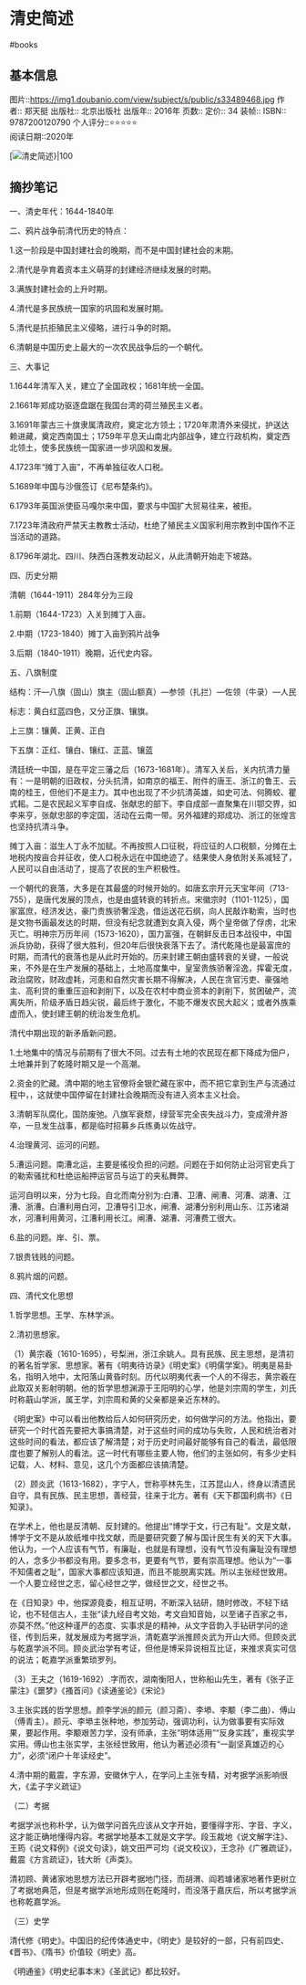 ---
---

# 清史简述
#books 
## 基本信息

图片::https://img1.doubanio.com/view/subject/s/public/s33489468.jpg
作者:: 郑天挺
出版社:: 北京出版社
出版年:: 2016年
页数:: 
定价:: 34
装帧:: 
ISBN:: 9787200120790
个人评分::⭐⭐⭐⭐⭐  
阅读日期::2020年

 [![清史简述}|100](https://img1.doubanio.com/view/subject/s/public/s33489468.jpg )

## 摘抄笔记

一、清史年代：1644-1840年

二、鸦片战争前清代历史的特点：

1.这一阶段是中国封建社会的晚期，而不是中国封建社会的末期。

2.清代是孕育着资本主义萌芽的封建经济继续发展的时期。

3.满族封建社会的上升时期。

4.清代是多民族统一国家的巩固和发展时期。

5.清代是抗拒殖民主义侵略，进行斗争的时期。

6.清朝是中国历史上最大的一次农民战争后的一个朝代。

三、大事记

1.1644年清军入关，建立了全国政权；1681年统一全国。

2.1661年郑成功驱逐盘踞在我国台湾的荷兰殖民主义者。

3.1691年蒙古三十旗隶属清政府，奠定北方领土；1720年肃清外来侵扰，护送达赖进藏，奠定西南国土；1759年平息天山南北内部战争，建立行政机构，奠定西北领土，使多民族统一国家进一步巩固和发展。

4.1723年“摊丁入亩”，不再单独征收人口税。

5.1689年中国与沙俄签订《尼布楚条约》。

6.1793年英国派使臣马嘎尔来中国，要求与中国扩大贸易往来，被拒。

7.1723年清政府严禁天主教教士活动，杜绝了殖民主义国家利用宗教到中国作不正当活动的道路。

8.1796年湖北、四川、陕西白莲教发动起义，从此清朝开始走下坡路。

四、历史分期

清朝（1644-1911）284年分为三段

1.前期（1644-1723）入关到摊丁入亩。

2.中期（1723-1840）摊丁入亩到鸦片战争

3.后期（1840-1911）晚期，近代史内容。

五、八旗制度

结构：汗—八旗（固山）旗主（固山额真）—参领（扎拦）—佐领（牛录）—人民

标志：黄白红蓝四色，又分正旗、镶旗。

上三旗：镶黄、正黄、正白

下五旗：正红、镶白、镶红、正蓝、镶蓝

清廷统一中国，是在平定三藩之后（1673-1681年）。清军入关后，关内抗清力量有：一是明朝的旧政权，分头抗清，如南京的福王、附件的唐王、浙江的鲁王、云南的桂王，但他们不是主力。其中也出现了不少抗清英雄，如史可法、何腾蛟、瞿式耜。二是农民起义军李自成、张献忠的部下。李自成部一直聚集在川鄂交界，如李来亨，张献忠部的李定国，活动在云南一带。另外福建的郑成功、浙江的张煌言也坚持抗清斗争。

摊丁入亩：滋生人丁永不加赋。不再按照人口征税，将应征的人口税额，分摊在土地税内按亩合并征收，使人口税永远在中国绝迹了。结果使人身依附关系减轻了，人民可以自由活动了，提高了农民的生产积极性。

一个朝代的衰落，大多是在其最盛的时候开始的。如唐玄宗开元天宝年间（713-755），是唐代发展的顶点，也是由盛转衰的转折点。宋徽宗时（1101-1125），国家富庶，经济发达，豪门贵族骄奢淫逸，借运送花石纲，向人民敲诈勒索，当时也是文物书画最发达的时期，但没有纪念就遭到女真入侵，两个皇帝做了俘虏，北宋灭亡。明神宗万历年间（1573-1620），国力富强，在朝鲜反击日本战役中，中国派兵协助，获得了很大胜利，但20年后很快衰落下去了。清代乾隆也是最富庶的时期，而清代的衰落也是从此时开始的。历来封建王朝由盛转衰的关键，一般说来，不外是在生产发展的基础上，土地高度集中，皇室贵族骄奢淫逸，挥霍无度，政治腐败，财政虚耗，河患和自然灾害长期不得解决，人民在贪官污吏、豪强地主、高利贷的重重压迫和剥削下，以及在农村中商业资本的剥削下，贫困破产，流离失所，阶级矛盾日趋尖锐，最后终于激化，不能不爆发农民大起义；或者外族乘虚而入，使封建王朝的统治发生危机。

清代中期出现的新矛盾新问题。

1.土地集中的情况与前期有了很大不同。过去有土地的农民现在都下降成为佃户，土地兼并到了乾隆时期又是一个高潮。

2.资金的贮藏。清中期的地主官僚将金银贮藏在家中，而不把它拿到生产与流通过程中，，这就使中国停留在封建社会晚期而没有进入资本主义社会。

3.清朝军队腐化，国防废弛。八旗军衰颓，绿营军完全丧失战斗力，变成滑弁游卒，一旦发生战事，都是临时招募乡兵练勇以佐战守。

4.治理黄河、运河的问题。

5.漕运问题。南漕北运，主要是徭役负担的问题。问题在于如何防止沿河官吏兵丁的勒索骚扰和杜绝运船押运官员与运丁的夹私舞弊。

运河自明以来，分为七段。自北而南分别为:白漕、卫漕、闸漕、河漕、湖漕、江漕、浙漕。白漕利用白河，卫漕导引卫水，闸漕、湖漕分别利用山东、江苏诸湖水，河漕利用黄河，江漕利用长江。闸漕、湖漕、河漕费工很大。

6.盐的问题。岸、引、票。

7.银贵钱贱的问题。

8.鸦片烟的问题。

四、清代文化思想

1.哲学思想。王学、东林学派。

2.清初思想家。

（1）黄宗羲（1610-1695），号梨洲，浙江余姚人。具有民族、民主思想，是清初的著名哲学家、思想家。著有《明夷待访录》《明史案》《明儒学案》。明夷是易卦名，指明入地中，太阳落山黄昏时刻。历代以明夷代表一个人的不得志，黄宗羲在此取双关影射明朝。他的哲学思想渊源于王阳明的心学，他是刘宗周的学生，刘氏时称蕺山学派，属王学，刘宗周和黄的父亲都是亲近东林的。

《明史案》中可以看出他教给后人如何研究历史，如何做学问的方法。他指出，要研究一个时代首先要把大事搞清楚，对于这些时间的成功与失败，人民和统治者对这些时间的看法，都应该了解清楚；对于历史时间最好能够有自己的看法，最低限度也要了解别人的看法。这一时代有哪些主要人物，他们的主张如何，有多少史料记载，人、材料、意见，这几个方面都应该搞清楚。

（2）顾炎武（1613-1682），字宁人，世称亭林先生，江苏昆山人，终身以清遗民自守，具有民族、民主思想，善经营，往来于北方。著有《天下郡国利病书》《日知录》。

在学术上，他也是反清朝、反封建的。他提出“博学于文，行己有耻”。文是文献，博学于文不是从故纸堆中找文献，而是要研究要了解与国计民生有关的天下大事。他认为，一个人应该有气节，有廉耻，也就是有理想，没有气节没有廉耻没有理想的人，念多少书都没有用。要多念书，更要有气节，要有崇高理想。他认为“一事不知儒者之耻”，国家大事都应该知道，而且不能脱离实践。所以主张经世致用。一个人要立经世之志，留心经世之学，做经世之文，经世之书。

在《日知录》中，他探源竟委，相互证明，不断深入钻研，随时修改，不轻下结论，也不轻信古人，主张“读九经自考文始，考文自知音始，以至诸子百家之书，亦莫不然。”他这种谨严的态度、实事求是的精神，从文字音韵入手钻研学问的途径，传到后来，就发展成为考据学派，清乾嘉学派推顾炎武为开山大师。但顾炎武与乾嘉学派不同。顾炎武治学有考证，但他是博采异说相互比证，来推求真实可信的说法；乾嘉学派重繁琐罗列。

（3）王夫之（1619-1692）.字而农，湖南衡阳人，世称船山先生，著有《张子正蒙注》《噩梦》《搔首问》《读通鉴论》《宋论》

3.主张实践的哲学思想。颜李学派的颜元（颜习斋）、李塨、李颙（李二曲）、傅山（傅青主）。颜元、李塨主张种地，参加劳动，强调功利，认为做事要有实际效果，要起作用。李颙艰苦力学，没有师承，主张“明体适用”“反身实践”，重视实学实用。傅山也主张实学，主张经世致用，他认为著述必须有“一副坚真雄迈的心力”，必须“闭户十年读经史”。

4.清中期的戴震，字东源，安徽休宁人，在学问上主张专精，对考据学派影响很大，《孟子字义疏证》

（二）考据

考据学派也称朴学，认为做学问首先应该从文字开始，要懂得字形、字音、字义，这才能正确地懂得内容。考据学地基本工就是文字学。段玉裁地《说文解字注》、王筠《说文释例》《说文句读》，姚文田严可均《说文校议》，王念孙《广雅疏证》，戴震《方言疏证》，钱大昕《声类》。

清初顾、黄诸家地思想方法已开辟考据地门径，而胡渭、阎若璩诸家地著作更树立了考据地典范，但是考据学派地形成则在乾隆时，而没落于嘉庆后，所以考据学派也称乾嘉学派。

（三）史学

清代修《明史》。中国旧的纪传体通史中，《明史》是较好的一部，只有前四史、《晋书》、《隋书》价值较《明史》高。

《明通鉴》《明史纪事本末》《圣武记》都比较好。